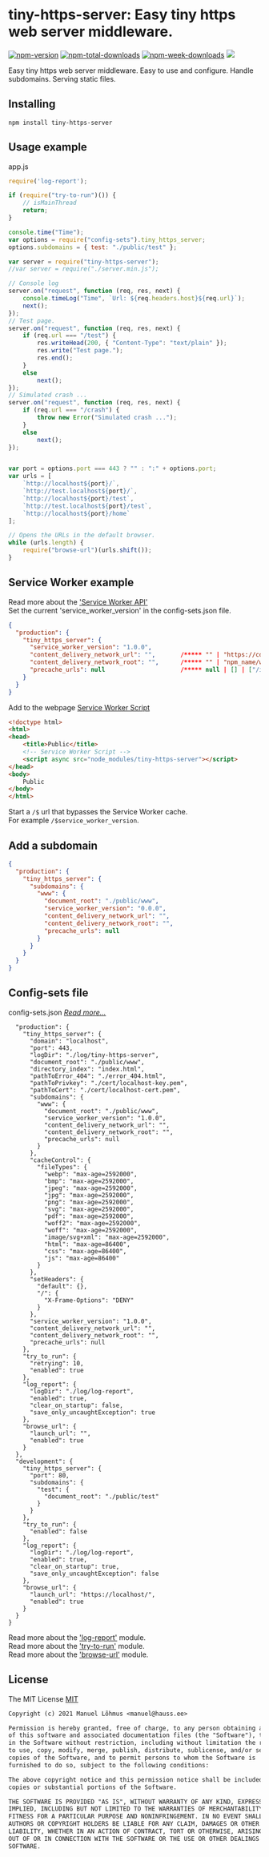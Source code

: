 # tiny-https-server: Easy tiny https web server middleware.

[![npm-version](https://badgen.net/npm/v/tiny-https-server)](https://www.npmjs.com/package/tiny-https-server)
[![npm-total-downloads](https://badgen.net/npm/dt/tiny-https-server)](https://www.npmjs.com/package/tiny-https-server)
[![npm-week-downloads](https://badgen.net/npm/dw/tiny-https-server)](https://www.npmjs.com/package/tiny-https-server)
[![](https://data.jsdelivr.com/v1/package/npm/tiny-https-server/badge)](https://www.jsdelivr.com/package/npm/tiny-https-server)

Easy tiny https web server middleware.
Easy to use and configure.
Handle subdomains.
Serving static files.

## Installing

`npm install tiny-https-server`

## Usage example

app.js
```js
require('log-report');

if (require("try-to-run")()) {
    // isMainThread
    return;
}

console.time("Time");
var options = require("config-sets").tiny_https_server;
options.subdomains = { test: "./public/test" };

var server = require("tiny-https-server");
//var server = require("./server.min.js");

// Console log
server.on("request", function (req, res, next) {
    console.timeLog("Time", `Url: ${req.headers.host}${req.url}`);
    next();
});
// Test page.
server.on("request", function (req, res, next) {
    if (req.url === "/test") {
        res.writeHead(200, { "Content-Type": "text/plain" });
        res.write("Test page.");
        res.end();
    }
    else
        next();
});
// Simulated crash ...
server.on("request", function (req, res, next) {
    if (req.url === "/crash") {
        throw new Error("Simulated crash ...");
    }
    else
        next();
});


var port = options.port === 443 ? "" : ":" + options.port;
var urls = [
    `http://localhost${port}/`,
    `http://test.localhost${port}/`,
    `http://localhost${port}/test`,
    `http://test.localhost${port}/test`,
    `http://localhost${port}/home`
];

// Opens the URLs in the default browser.
while (urls.length) {
    require("browse-url")(urls.shift());
}
```

## Service Worker example

Read more about the ['Service Worker API'](https://developer.mozilla.org/en-US/docs/Web/API/Service_Worker_API)\
Set the current 'service_worker_version' in the config-sets.json file.
```json
{
  "production": {
    "tiny_https_server": {
      "service_worker_version": "1.0.0",
      "content_delivery_network_url": "",       /***** "" | "https://cdn.jsdelivr.net/npm/" *****/
      "content_delivery_network_root": "",      /***** "" | "npm_name/www" *****/
      "precache_urls": null                     /***** null | [] | ["/index.html, ..."] *****/
    }
  }
}
```

Add to the webpage [Service Worker Script](browser.js)
```html
<!doctype html>
<html>
<head>
    <title>Public</title>
    <!-- Service Worker Script -->
    <script async src="node_modules/tiny-https-server"></script>
</head>
<body>
    Public
</body>
</html>
```
Start a `/$` url that bypasses the Service Worker cache.\
For example `/$service_worker_version`.

## Add a subdomain

```json
{
  "production": {
    "tiny_https_server": {
      "subdomains": {
        "www": {
          "document_root": "./public/www",
          "service_worker_version": "0.0.0",
          "content_delivery_network_url": "",
          "content_delivery_network_root": "",
          "precache_urls": null
        }
      }
    }
  }
}
```

## Config-sets file

config-sets.json [*Read more...*](https://github.com/manuel-lohmus/config-sets)
```json{
  "production": {
    "tiny_https_server": {
      "domain": "localhost",
      "port": 443,
      "logDir": "./log/tiny-https-server",
      "document_root": "./public/www",
      "directory_index": "index.html",
      "pathToError_404": "./error_404.html",
      "pathToPrivkey": "./cert/localhost-key.pem",
      "pathToCert": "./cert/localhost-cert.pem",
      "subdomains": {
        "www": {
          "document_root": "./public/www",
          "service_worker_version": "1.0.0",
          "content_delivery_network_url": "",
          "content_delivery_network_root": "",
          "precache_urls": null
        }
      },
      "cacheControl": {
        "fileTypes": {
          "webp": "max-age=2592000",
          "bmp": "max-age=2592000",
          "jpeg": "max-age=2592000",
          "jpg": "max-age=2592000",
          "png": "max-age=2592000",
          "svg": "max-age=2592000",
          "pdf": "max-age=2592000",
          "woff2": "max-age=2592000",
          "woff": "max-age=2592000",
          "image/svg+xml": "max-age=2592000",
          "html": "max-age=86400",
          "css": "max-age=86400",
          "js": "max-age=86400"
        }
      },
      "setHeaders": {
        "default": {},
        "/": {
          "X-Frame-Options": "DENY"
        }
      },
      "service_worker_version": "1.0.0",
      "content_delivery_network_url": "",
      "content_delivery_network_root": "",
      "precache_urls": null
    },
    "try_to_run": {
      "retrying": 10,
      "enabled": true
    },
    "log_report": {
      "logDir": "./log/log-report",
      "enabled": true,
      "clear_on_startup": false,
      "save_only_uncaughtException": true
    },
    "browse_url": {
      "launch_url": "",
      "enabled": true
    }
  },
  "development": {
    "tiny_https_server": {
      "port": 80,
      "subdomains": {
        "test": {
          "document_root": "./public/test"
        }
      }
    },
    "try_to_run": {
      "enabled": false
    },
    "log_report": {
      "logDir": "./log/log-report",
      "enabled": true,
      "clear_on_startup": true,
      "save_only_uncaughtException": false
    },
    "browse_url": {
      "launch_url": "https://localhost/",
      "enabled": true
    }
  }
}
```

Read more about the ['log-report'](https://github.com/manuel-lohmus/log-report) module.\
Read more about the ['try-to-run'](https://github.com/manuel-lohmus/try-to-run) module.\
Read more about the ['browse-url'](https://github.com/manuel-lohmus/browse-url) module.

## License


The MIT License [MIT](LICENSE)
```txt
Copyright (c) 2021 Manuel Lõhmus <manuel@hauss.ee>

Permission is hereby granted, free of charge, to any person obtaining a copy
of this software and associated documentation files (the "Software"), to deal
in the Software without restriction, including without limitation the rights
to use, copy, modify, merge, publish, distribute, sublicense, and/or sell
copies of the Software, and to permit persons to whom the Software is
furnished to do so, subject to the following conditions:

The above copyright notice and this permission notice shall be included in all
copies or substantial portions of the Software.

THE SOFTWARE IS PROVIDED "AS IS", WITHOUT WARRANTY OF ANY KIND, EXPRESS OR
IMPLIED, INCLUDING BUT NOT LIMITED TO THE WARRANTIES OF MERCHANTABILITY,
FITNESS FOR A PARTICULAR PURPOSE AND NONINFRINGEMENT. IN NO EVENT SHALL THE
AUTHORS OR COPYRIGHT HOLDERS BE LIABLE FOR ANY CLAIM, DAMAGES OR OTHER
LIABILITY, WHETHER IN AN ACTION OF CONTRACT, TORT OR OTHERWISE, ARISING FROM,
OUT OF OR IN CONNECTION WITH THE SOFTWARE OR THE USE OR OTHER DEALINGS IN THE
SOFTWARE.
```